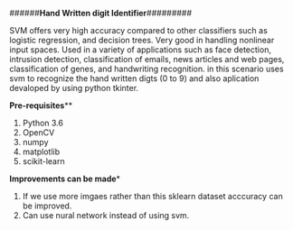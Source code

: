 
######**Hand Written digit Identifier**#########

SVM offers very high accuracy compared to other classifiers such as logistic regression, and decision trees.  Very good in handling nonlinear input spaces. 
Used in a variety of applications such as face detection, intrusion detection, classification of emails, news articles and web pages, classification of genes, and handwriting recognition.
in this scenario uses svm to recognize the hand written digts (0 to 9) and also aplication devaloped by using python tkinter.



****Pre-requisites****** 

  1. Python 3.6 
  2. OpenCV 
  3. numpy
  4. matplotlib
  5. scikit-learn

****Improvements can be made*****

  1. If we use more imgaes rather than this sklearn dataset acccuracy can be improved.
  2. Can use nural network instead of using svm.

